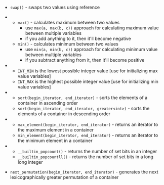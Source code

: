 - `swap()` - swaps two values using reference

-   - `max()` - calculates maximum between two values
        - use `max(a, max(b, c))` approach for calculating maximum value between multiple variables
        - if you add anything to it, then it'll become negative
    -  `min()` - calculates minimum between two values
        - use `min(a, min(b, c))` approach for calculating minimum value between multiple variables
        - if you subtract anything from it, then it'll become positive

-   - `INT_MIN` is the lowest possible integer value [use for initializing max value variables]
    - `INT_MAX` is the highest possible integer value [use for initializing min value variables]

-   - `sort(begin_iterator, end_iterator)` - sorts the elements of a container in ascending order
    - `sort(begin_iterator, end_iterator, greater<int>)` - sorts the elements of a container in descending order

-   - `max_element(begin_iterator, end_iterator)` - returns an iterator to the maximum element in a container
    - `min_element(begin_iterator, end_iterator)` - returns an iterator to the minimum element in a container

-   - `__builtin_popcount()` - returns the number of set bits in an integer
    - `__builtin_popcountll()` - returns the number of set bits in a long long integer

- `next_permutation(begin_iterator, end_iterator)` - generates the next lexicographically greater permutation of a container